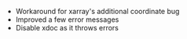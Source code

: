* Workaround for xarray's additional coordinate bug
* Improved a few error messages
* Disable xdoc as it throws errors
